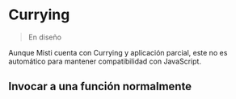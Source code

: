 # Currying

> En diseño

Aunque Misti cuenta con Currying y aplicación parcial, este no es automático
para mantener compatibilidad con JavaScript.

## Invocar a una función normalmente




